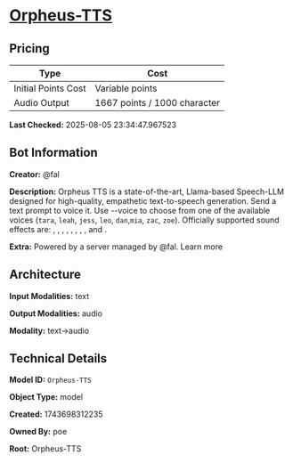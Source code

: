 # [Orpheus-TTS](https://poe.com/Orpheus-TTS)

## Pricing

| Type | Cost |
|------|------|
| Initial Points Cost | Variable points |
| Audio Output | 1667 points / 1000 character |

**Last Checked:** 2025-08-05 23:34:47.967523


## Bot Information

**Creator:** @fal

**Description:** Orpheus TTS is a state-of-the-art, Llama-based Speech-LLM designed for high-quality, empathetic text-to-speech generation. Send a text prompt to voice it. Use --voice to choose from one of the available voices (`tara`, `leah`, `jess`, `leo`, `dan`,`mia`, `zac`, `zoe`). Officially supported sound effects are: <laugh>, <chuckle>, <sigh>, <cough>, <sniffle>, <groan>, <yawn>, <gasp>, and <giggle>.

**Extra:** Powered by a server managed by @fal. Learn more


## Architecture

**Input Modalities:** text

**Output Modalities:** audio

**Modality:** text->audio


## Technical Details

**Model ID:** `Orpheus-TTS`

**Object Type:** model

**Created:** 1743698312235

**Owned By:** poe

**Root:** Orpheus-TTS
